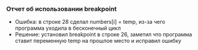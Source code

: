 ### Отчет об использовании breakpoint

* Ошибка: в строке 28 сделал numbers[i] = temp, из-за чего программа уходила в бесконечный цикл
* Решение: установил breakpoint в строке 26, заметил что программа ставит переменную temp на прошлое место и исправил 
ошибку